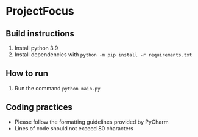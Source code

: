 # ProjectFocus

## Build instructions

1. Install python 3.9
2. Install dependencies with `python -m pip install -r requirements.txt` 

## How to run

1. Run the command `python main.py`

## Coding practices

* Please follow the formatting guidelines provided by PyCharm
* Lines of code should not exceed 80 characters